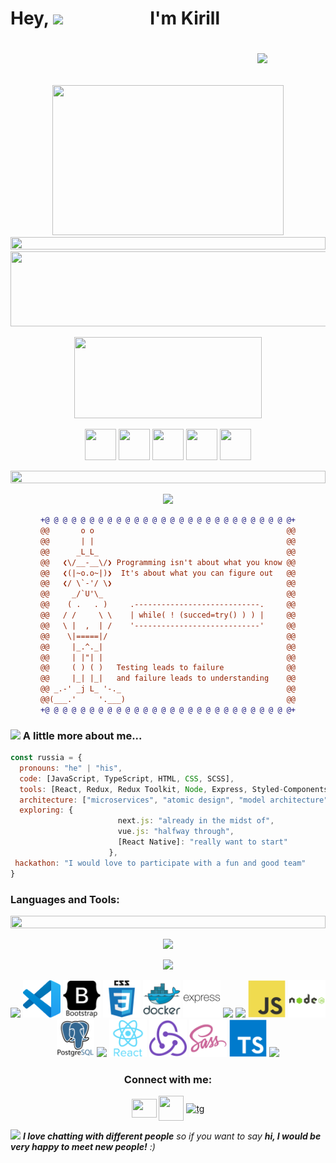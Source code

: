 <div id="header" align="left">
     <h1>   Hey, 
   <img src="https://c.tenor.com/SOVMSXmWB1kAAAAi/tony-star-jumping.gif" width="70">
                  &nbsp;&nbsp;&nbsp;&nbsp;&nbsp;&nbsp;&nbsp;&nbsp;&nbsp;&nbsp;&nbsp;&nbsp;&nbsp;&nbsp;&nbsp;&nbsp;&nbsp;&nbsp;&nbsp;
      I'm Kirill
      <p align="right">
          <img src="https://c.tenor.com/XSbD902n1fwAAAAi/rennen-fast.gif" width="50">&nbsp;&nbsp;&nbsp;&nbsp;&nbsp;&nbsp;&nbsp;&nbsp;&nbsp;&nbsp;&nbsp;&nbsp;&nbsp;&nbsp;

  </h1>

<!--🖼️RICK-->
<p align="center">
<img src="https://c.tenor.com/p7IgwS17V0sAAAAC/rtj-rick-and-morty.gif" height="240" width="370">

<!--📏LINE-->
<img src="https://i.imgur.com/dBaSKWF.gif" height="20" width="100%">

<!--🖼️ILOVEOPENSOURCE-->
<img src="https://i.imgur.com/AZa5yxa.png" height="120" width="600">

<!--🎵SPOTIFY / 🌐WEBSITE: https://github.com/kittinan/spotify-github-profile -->
<p align="center">
<a href="https://www.youtube.com/watch?v=vdB-8eLEW8g"><img src="https://raw.githubusercontent.com/trinib/spotify-github-profile/master/img/default.svg" height="130" width="300"></a>

<!--🦜PARROTSEMOJI / 🌐WEBSITE: https://github.com/seanprashad/slackmoji/ -->
<p align="center">
<img src="https://github.com/seanprashad/slackmoji/blob/master/emoji/parrots/parrot-trinidadandtobago.gif" height="50" width="50">
<img src="https://github.com/seanprashad/slackmoji/blob/master/emoji/parrots/parrot-trinidadandtobago.gif" height="50" width="50">
<img src="https://github.com/seanprashad/slackmoji/blob/master/emoji/parrots/parrot-trinidadandtobago.gif" height="50" width="50">
<img src="https://github.com/seanprashad/slackmoji/blob/master/emoji/parrots/parrot-trinidadandtobago.gif" height="50" width="50">
<img src="https://github.com/seanprashad/slackmoji/blob/master/emoji/parrots/parrot-trinidadandtobago.gif" height="50" width="50">

<!--📏LINE-->
<p align="center">
<img src="https://i.imgur.com/dBaSKWF.gif" height="20" width="100%">

<!--📰RSS / TAKE IMAGE FROM https://github.com/trinib/trinib/blob/main/images/marquee.svg TO YOUR REPO AND EDIT IT-->
<p align="center">
<img src="https://raw.githubusercontent.com/trinib/trinib/a5f17399d881c5651a89bfe4a621014b08346cf0/images/marquee.svg">

<div align="center">
  
```diff
+@ @ @ @ @ @ @ @ @ @ @ @ @ @ @ @ @ @ @ @ @ @ @ @ @ @ @ @+
@@       o o                                           @@
@@       | |                                           @@
@@      _L_L_                                          @@
@@   ❮\/__-__\/❯ Programming isn't about what you know @@
@@   ❮(|~o.o~|)❯  It's about what you can figure out   @@
@@   ❮/ \`-'/ \❯                                       @@
@@     _/`U'\_                                         @@
@@    ( .   . )     .----------------------------.     @@
@@   / /     \ \    | while( ! (succed=try() ) ) |     @@
@@   \ |  ,  | /    '----------------------------'     @@
@@    \|=====|/                                        @@
@@     |_.^._|                                         @@
@@     | |"| |                                         @@
@@     ( ) ( )   Testing leads to failure              @@
@@     |_| |_|   and failure leads to understanding    @@
@@ _.-' _j L_ '-._                                     @@
@@(___.'     '.___)                                    @@
+@ @ @ @ @ @ @ @ @ @ @ @ @ @ @ @ @ @ @ @ @ @ @ @ @ @ @ @+
```
  
</div>

### <img src="https://media.giphy.com/media/VgCDAzcKvsR6OM0uWg/giphy.gif" width="50"> A little more about me...

```javascript
const russia = {
  pronouns: "he" | "his",
  code: [JavaScript, TypeScript, HTML, CSS, SCSS],
  tools: [React, Redux, Redux Toolkit, Node, Express, Styled-Components, Jest, Docker, GIT, Jiro],
  architecture: ["microservices", "atomic design", "model architecture"],
  exploring: {
                        next.js: "already in the midst of",
                        vue.js: "halfway through",
                        [React Native]: "really want to start"
                      },
 hackathon: "I would love to participate with a fun and good team"
}
```

<h3 align="left">Languages and Tools:</h3>

<!--📏LINE-->
<img src="https://i.imgur.com/dBaSKWF.gif" height="20" width="100%">
<p align="center">

<!--🐱CAT-->
<p align="center">
<img src="https://media.giphy.com/media/WUlplcMpOCEmTGBtBW/giphy.gif" width="100">

<!--🤔INTERESTTITLE-->
<p align="center">
<img src="https://i.imgur.com/ozEwbHs.gif">

<!--🖼️🖼️INTERSTLOGOS-->
<p align="center">
<img src="https://www.vectorlogo.zone/logos/babeljs/babeljs-icon.svg" width="60" /> 
<img src="https://raw.githubusercontent.com/github/explore/80688e429a7d4ef2fca1e82350fe8e3517d3494d/topics/visual-studio-code/visual-studio-code.png" width="60">
<img src="https://raw.githubusercontent.com/devicons/devicon/master/icons/bootstrap/bootstrap-plain-wordmark.svg"  width="60" />
<img src="https://raw.githubusercontent.com/devicons/devicon/master/icons/css3/css3-original-wordmark.svg" width="60"/>
<img src="https://raw.githubusercontent.com/devicons/devicon/master/icons/docker/docker-original-wordmark.svg" width="60"/>
<img src="https://raw.githubusercontent.com/devicons/devicon/master/icons/express/express-original-wordmark.svg" width="60"/>
<img src="https://www.vectorlogo.zone/logos/figma/figma-icon.svg" width="60"/>
<img src="https://www.vectorlogo.zone/logos/git-scm/git-scm-icon.svg" width="60"/>
<img src="https://raw.githubusercontent.com/devicons/devicon/master/icons/javascript/javascript-original.svg" width="60"/>
<img src="https://raw.githubusercontent.com/devicons/devicon/master/icons/nodejs/nodejs-original-wordmark.svg" width="60"/>
<img src="https://raw.githubusercontent.com/devicons/devicon/master/icons/postgresql/postgresql-original-wordmark.svg" width="60"/>
<img src="https://www.vectorlogo.zone/logos/getpostman/getpostman-icon.svg" width="60"/>
<img src="https://raw.githubusercontent.com/devicons/devicon/master/icons/react/react-original-wordmark.svg" width="60"/>
<img src="https://raw.githubusercontent.com/devicons/devicon/master/icons/redux/redux-original.svg" width="60"/>
<img src="https://raw.githubusercontent.com/devicons/devicon/master/icons/sass/sass-original.svg" width="60"/>
<img src="https://raw.githubusercontent.com/devicons/devicon/master/icons/typescript/typescript-original.svg" width="60"/>
<img src="https://www.vectorlogo.zone/logos/tailwindcss/tailwindcss-icon.svg" width="60"/>

<h3 align="center">Connect with me:</h3>
<p align="center">
<a href="https://www.linkedin.com/in/kirill-bulatov98/" target="blank"><img align="center" src="https://www.svgrepo.com/show/35519/linkedin-logo.svg" height="30" width="40" /></a>
    <a href="Daffy_duck98@yahoo.com" target="blank"><img align="center" src="https://www.svgrepo.com/show/197971/yahoo.svg"tg" height="40" width="40" /></a>
  <a href="https://t.me/daffyduck78" target="blank"><img align="center" src="https://www.svgrepo.com/show/204357/telegram.svg" alt="tg" height="35" width="40" /></a>
</p>

<img src="https://media.giphy.com/media/LnQjpWaON8nhr21vNW/giphy.gif" width="60"> <em><b>I love chatting with different people</b> so if you want to say <b>hi, I would be very happy to meet new people!</b> :)</em>
